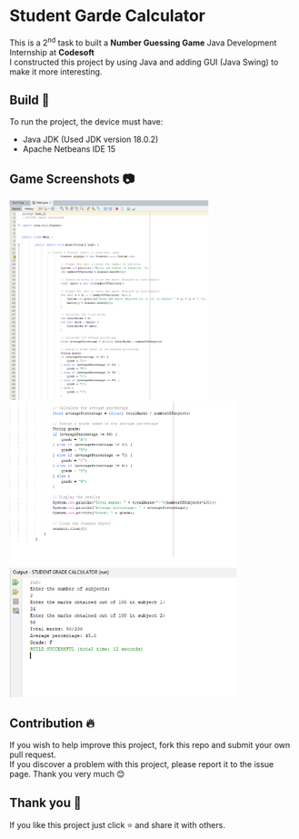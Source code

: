 # **Student Garde Calculator**

This is a 2<sup>nd</sup> task to built a <b>Number Guessing Game</b> Java Development Internship at <b>Codesoft
</b><br>
I constructed this project by using Java and adding GUI (Java Swing) to make it more interesting.

## **Build** 📜
 To run the project, the device must have:
 - Java JDK (Used JDK version 18.0.2)
 - Apache Netbeans IDE 15

## **Game Screenshots** 📷
<p float="left">
	<img src = "STUDENT GRADE CALCULATOR/screenshots/Capture.PNG" width="350">
	<img src = "STUDENT GRADE CALCULATOR/screenshots/Capture1.PNG" width="400">
 <img src = "STUDENT GRADE CALCULATOR/screenshots/Capture3.PNG" width="400">
  
</p>

## **Contribution** 🔥
If you wish to help improve this project, fork this repo and submit your own pull request.<br> 
If you discover a problem with this project, please report it to the issue page. Thank you very much 😊

## **Thank you** 💖
If you like this project just click ⭐ and share it with others.
